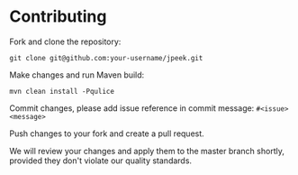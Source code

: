 # Contributing

Fork and clone the repository:
```
git clone git@github.com:your-username/jpeek.git
```

Make changes and run Maven build:
```
mvn clean install -Pqulice
```

Commit changes, please add issue reference in commit message:
`#<issue> <message>`

Push changes to your fork and create a pull request.

We will review your changes and apply them to the master branch shortly,
provided they don't violate our quality standards.
